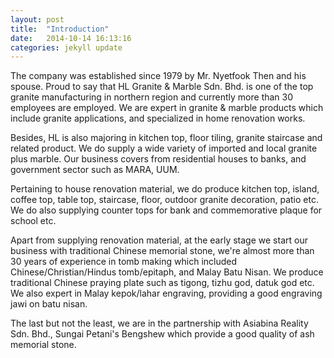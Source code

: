```yaml
---
layout: post
title:  "Introduction"
date:   2014-10-14 16:13:16
categories: jekyll update
---
```

The company was established since 1979 by Mr. Nyetfook Then and his spouse.
Proud to say that HL Granite & Marble Sdn. Bhd. is one of the top granite manufacturing in northern region and currently more than 30 employees are employed.
We are expert in granite & marble products which include granite applications, and specialized in home renovation works.

Besides, HL is also majoring in kitchen top, floor tiling, granite staircase and related product.
We do supply a wide variety of imported and local granite plus marble.
Our business covers from residential houses to banks, and government sector such as MARA, UUM.

Pertaining to house renovation material, we do produce kitchen top, island, coffee top, table top, staircase, floor, outdoor granite decoration, patio etc.
We do also supplying counter tops for bank and commemorative plaque for school etc.

Apart from supplying renovation material, at the early stage we start our business with traditional Chinese memorial stone, we're almost more than 30 years of experience in tomb making which included Chinese/Christian/Hindus tomb/epitaph, and Malay Batu Nisan.
We produce traditional Chinese praying plate such as tigong, tizhu god, datuk god etc.
We also expert in Malay kepok/lahar engraving, providing a good engraving jawi on batu nisan.

The last but not the least, we are in the partnership with Asiabina Reality Sdn. Bhd., Sungai Petani's Bengshew which provide a good quality of ash memorial stone.